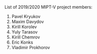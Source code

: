 List of 2019/2020 MIPT-V project members:
1. Pavel Kryukov
2. Maxim Davydov
3. Kirill Korolev
4. Yuly Tarasov
5. Kirill Chemrov
6. Eric Konks
7. Vladimir Prokhorov
